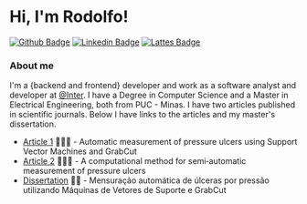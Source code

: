# Hi, I'm Rodolfo!

[![Github Badge](https://img.shields.io/badge/-Github-000?style=flat-square&logo=Github&logoColor=white&link=https://github.com/RodolfoHerman)](https://github.com/RodolfoHerman)
[![Linkedin Badge](https://img.shields.io/badge/-LinkedIn-blue?style=flat-square&logo=Linkedin&logoColor=white&link=https://www.linkedin.com/in/rodolfoherman/)](https://www.linkedin.com/in/rodolfoherman/)
[![Lattes Badge](https://img.shields.io/badge/-Lattes-orange?style=flat-square&logo=GitBook&logoColor=white&link=http://lattes.cnpq.br/2433599000300626)](http://lattes.cnpq.br/2433599000300626)


### About me
I'm a {backend and frontend} developer and work as a software analyst and developer at [@Inter](https://www.bancointer.com.br/). I have a Degree in Computer Science and a Master in Electrical Engineering, both from PUC - Minas. I have two articles published in scientific journals. Below I have links to the articles and my master's dissertation.


- [Article 1](https://doi.org/10.1016/j.cmpb.2020.105867) 👨🏼‍🏫 - Automatic measurement of pressure ulcers using Support Vector Machines and GrabCut
- [Article 2](https://doi.org/10.1111/wrr.12650) 👨🏼‍🏫 - A computational method for semi‐automatic measurement of pressure ulcers
- [Dissertation](http://www.biblioteca.pucminas.br/teses/EngenhariaEletrica_RodolfoHermanLaraESilva_8675.pdf) ✍🏼 - Mensuração automática de úlceras por pressão utilizando Máquinas de Vetores de Suporte e GrabCut